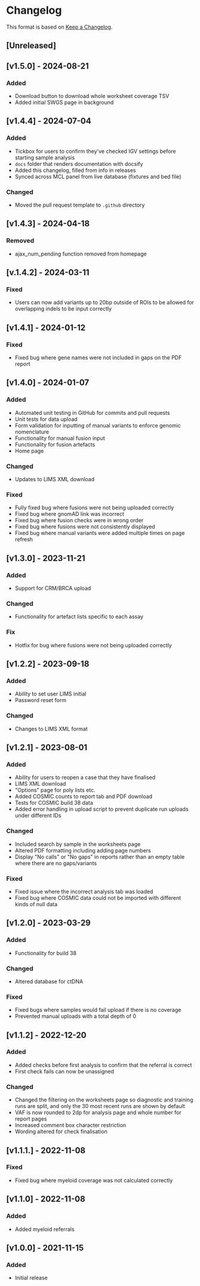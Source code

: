 # Changelog
This format is based on [Keep a Changelog](https://keepachangelog.com/en/1.0.0/).

## [Unreleased]

## [v1.5.0] - 2024-08-21

### Added
- Download button to download whole worksheet coverage TSV
- Added initial SWGS page in background

## [v1.4.4] - 2024-07-04

### Added
- Tickbox for users to confirm they've checked IGV settings before starting sample analysis
- `docs` folder that renders documentation with docsify
- Added this changelog, filled from info in releases
- Synced across MCL panel from live database (fixtures and bed file)

### Changed
- Moved the pull request template to `.github` directory

## [v1.4.3] - 2024-04-18

### Removed
- ajax_num_pending function removed from homepage

## [v.1.4.2] - 2024-03-11

### Fixed
- Users can now add variants up to 20bp outside of ROIs to be allowed for overlapping indels to be input correctly

## [v1.4.1] - 2024-01-12

### Fixed
- Fixed bug where gene names were not included in gaps on the PDF report

## [v1.4.0] - 2024-01-07

### Added
- Automated unit testing in GitHub for commits and pull requests
- Unit tests for data upload
- Form validation for inputting of manual variants to enforce genomic nomenclature
- Functionality for manual fusion input
- Functionality for fusion artefacts
- Home page

### Changed
- Updates to LIMS XML download

### Fixed
- Fully fixed bug where fusions were not being uploaded correctly
- Fixed bug where gnomAD link was incorrect
- Fixed bug where fusion checks were in wrong order
- Fixed bug where fusions were not consistently displayed
- Fixed bug where manual variants were added multiple times on page refresh

## [v1.3.0] - 2023-11-21

### Added
- Support for CRM/BRCA upload

### Changed
- Functionality for artefact lists specific to each assay

### Fix
- Hotfix for bug where fusions were not being uploaded correctly

## [v1.2.2] - 2023-09-18

### Added
- Ability to set user LIMS initial
- Password reset form

### Changed
- Changes to LIMS XML format

## [v1.2.1] - 2023-08-01

### Added
- Ability for users to reopen a case that they have finalised
- LIMS XML download
- "Options" page for poly lists etc.
- Added COSMIC counts to report tab and PDF download
- Tests for COSMIC build 38 data
- Added error handling in upload script to prevent duplicate run uploads under different IDs

### Changed
- Included search by sample in the worksheets page
- Altered PDF formatting including adding page numbers
- Display "No calls" or "No gaps" in reports rather than an empty table where there are no gaps/variants

### Fixed
- Fixed issue where the incorrect analysis tab was loaded
- Fixed bug where COSMIC data could not be imported with different kinds of null data

## [v1.2.0] - 2023-03-29

### Added
- Functionality for build 38

### Changed
- Altered database for ctDNA

### Fixed
- Fixed bugs where samples would fail upload if there is no coverage
- Prevented manual uploads with a total depth of 0

## [v1.1.2] - 2022-12-20

### Added
- Added checks before first analysis to confirm that the referral is correct
- First check fails can now be unassigned

### Changed
- Changed the filtering on the worksheets page so diagnostic and training runs are split, and only the 30 most recent runs are shown by default
- VAF is now rounded to 2dp for analysis page and whole number for report pages
- Increased comment box character restriction
- Wording altered for check finalisation

## [v1.1.1.] - 2022-11-08

### Fixed
- Fixed bug where myeloid coverage was not calculated correctly

## [v1.1.0] - 2022-11-08
 
### Added
- Added myeloid referrals

## [v1.0.0] - 2021-11-15

### Added
- Initial release
